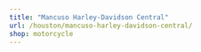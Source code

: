 ```yaml
---
title: "Mancuso Harley-Davidson Central"
url: /houston/mancuso-harley-davidson-central/
shop: motorcycle
---
```

